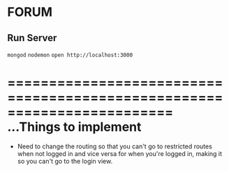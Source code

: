 # FORUM

## Run Server
```mongod```
```nodemon```
```open http://localhost:3000```


========================================================================
...Things to implement
========================================================================

- Need to change the routing so that you can't go to restricted routes when not logged in and vice versa for when you're logged in, making it so you can't go to the login view. 



